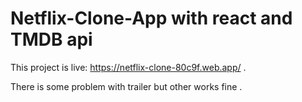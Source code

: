 <h1>Netflix-Clone-App with react and TMDB api</h1>

This project is live: https://netflix-clone-80c9f.web.app/ . 

There is some problem with trailer but other works fine .
